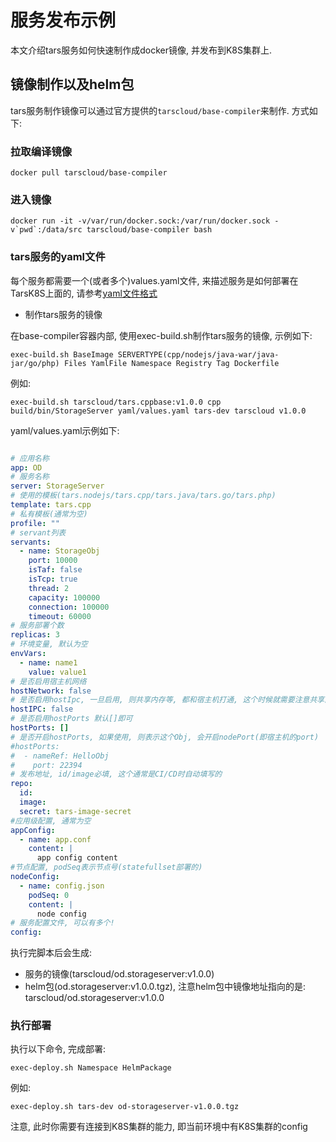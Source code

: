 # 服务发布示例

本文介绍tars服务如何快速制作成docker镜像, 并发布到K8S集群上.

## 镜像制作以及helm包

tars服务制作镜像可以通过官方提供的```tarscloud/base-compiler```来制作. 方式如下:

### 拉取编译镜像
```
docker pull tarscloud/base-compiler
```

### 进入镜像
```
docker run -it -v/var/run/docker.sock:/var/run/docker.sock -v`pwd`:/data/src tarscloud/base-compiler bash
```
### tars服务的yaml文件

每个服务都需要一个(或者多个)values.yaml文件, 来描述服务是如何部署在TarsK8S上面的, 请参考[yaml文件格式](./helm.md)

- 制作tars服务的镜像

在base-compiler容器内部, 使用exec-build.sh制作tars服务的镜像, 示例如下:
```
exec-build.sh BaseImage SERVERTYPE(cpp/nodejs/java-war/java-jar/go/php) Files YamlFile Namespace Registry Tag Dockerfile
```

例如:
```
exec-build.sh tarscloud/tars.cppbase:v1.0.0 cpp build/bin/StorageServer yaml/values.yaml tars-dev tarscloud v1.0.0

```

yaml/values.yaml示例如下:
```yaml

# 应用名称
app: OD
# 服务名称
server: StorageServer
# 使用的模板(tars.nodejs/tars.cpp/tars.java/tars.go/tars.php)
template: tars.cpp
# 私有模板(通常为空)
profile: ""
# servant列表
servants:
  - name: StorageObj
    port: 10000
    isTaf: false
    isTcp: true
    thread: 2
    capacity: 100000
    connection: 100000
    timeout: 60000
# 服务部署个数    
replicas: 3
# 环境变量, 默认为空
envVars:
  - name: name1 
    value: value1
# 是否启用宿主机网络
hostNetwork: false
# 是否启用hostIpc, 一旦启用, 则共享内存等, 都和宿主机打通, 这个时候就需要注意共享内存key不用搞冲突了!!!
hostIPC: false
# 是否启用hostPorts 默认[]即可
hostPorts: []
# 是否开启hostPorts, 如果使用, 则表示这个Obj, 会开启nodePort(即宿主机的port)
#hostPorts:
#  - nameRef: HelloObj
#    port: 22394
# 发布地址, id/image必填, 这个通常是CI/CD时自动填写的
repo:
  id:
  image: 
  secret: tars-image-secret
#应用级配置, 通常为空
appConfig:
  - name: app.conf
    content: |
      app config content
#节点配置, podSeq表示节点号(statefullset部署的)
nodeConfig:
  - name: config.json
    podSeq: 0
    content: |
      node config
# 服务配置文件, 可以有多个!  
config:
```
执行完脚本后会生成:
* 服务的镜像(tarscloud/od.storageserver:v1.0.0)
* helm包(od.storageserver:v1.0.0.tgz), 注意helm包中镜像地址指向的是: tarscloud/od.storageserver:v1.0.0

### 执行部署

执行以下命令, 完成部署:
```
exec-deploy.sh Namespace HelmPackage
```

例如:
```
exec-deploy.sh tars-dev od-storageserver-v1.0.0.tgz
```

注意, 此时你需要有连接到K8S集群的能力, 即当前环境中有K8S集群的config


